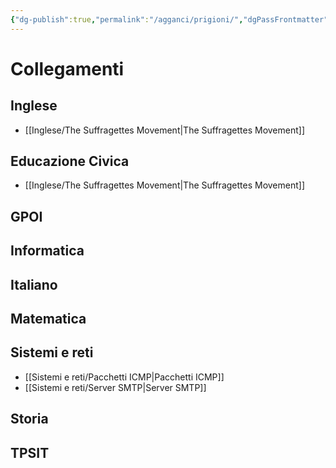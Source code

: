 ```yaml
---
{"dg-publish":true,"permalink":"/agganci/prigioni/","dgPassFrontmatter":true,"created":"2024-12-31T14:06:28.443+01:00","updated":"2024-12-31T14:31:22.977+01:00"}
---
```


# Collegamenti

## Inglese

- [[Inglese/The Suffragettes Movement\|The Suffragettes Movement]]
## Educazione Civica

- [[Inglese/The Suffragettes Movement\|The Suffragettes Movement]]
## GPOI

## Informatica

## Italiano

## Matematica

## Sistemi e reti

- [[Sistemi e reti/Pacchetti ICMP\|Pacchetti ICMP]]
- [[Sistemi e reti/Server SMTP\|Server SMTP]]
## Storia

## TPSIT

